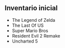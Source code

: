 ## Inventario inicial
- The Legend of Zelda
- The Last Of US
- Super Mario Bros
- Resident Evil 2 Remake
- Uncharted 5